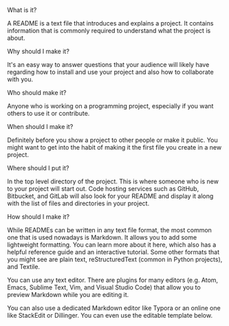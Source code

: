 What is it?

A README is a text file that introduces and explains a project. It contains information that is commonly required to understand what the project is about.

Why should I make it?

It's an easy way to answer questions that your audience will likely have regarding how to install and use your project and also how to collaborate with you.

Who should make it?

Anyone who is working on a programming project, especially if you want others to use it or contribute.

When should I make it?

Definitely before you show a project to other people or make it public. You might want to get into the habit of making it the first file you create in a new project.

Where should I put it?

In the top level directory of the project. This is where someone who is new to your project will start out. Code hosting services such as GitHub, Bitbucket, and GitLab will also look for your README and display it along with the list of files and directories in your project.

How should I make it?

While READMEs can be written in any text file format, the most common one that is used nowadays is Markdown. It allows you to add some lightweight formatting. You can learn more about it here, which also has a helpful reference guide and an interactive tutorial. Some other formats that you might see are plain text, reStructuredText (common in Python projects), and Textile.

You can use any text editor. There are plugins for many editors (e.g. Atom, Emacs, Sublime Text, Vim, and Visual Studio Code) that allow you to preview Markdown while you are editing it.

You can also use a dedicated Markdown editor like Typora or an online one like StackEdit or Dillinger. You can even use the editable template below.

